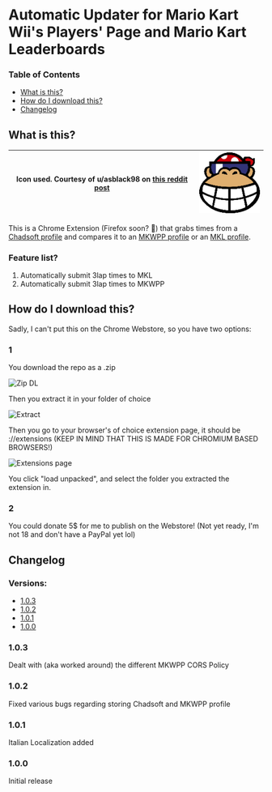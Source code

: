 # Automatic Updater for Mario Kart Wii's Players' Page and Mario Kart Leaderboards

### Table of Contents
* [What is this?](#what-is-this)
* [How do I download this?](#how-do-i-download-this)
* [Changelog](#changelog)


## What is this?
| Icon used. Courtesy of u/asblack98 on [this reddit post](https://www.reddit.com/r/MarioKartWii/comments/s41kw9/funky_kong_stadium_logo_remade/) | [![Logo](https://github.com/FallBackITA27/Auto-Updater-MKL-MKWPP/blob/main/images/128p_icon.png?raw=true)](https://github.com/FallBackITA27/Auto-Updater-MKL-MKWPP) |
|-|-|

This is a Chrome Extension (Firefox soon? 👀) that grabs times from a [Chadsoft profile](https://www.chadsoft.co.uk/time-trials/players/1F/7B7D3331A3A008.html#sort-by-date) and compares it to an [MKWPP profile](https://www.mariokart64.com/mkw/profile.php) or an [MKL profile](https://www.mkleaderboards.com/mkw/players/2450).
### Feature list?
1) Automatically submit 3lap times to MKL
2) Automatically submit 3lap times to MKWPP

## How do I download this?
Sadly, I can't put this on the Chrome Webstore, so you have two options:
### 1
You download the repo as a .zip

![Zip DL](https://i.imgur.com/b3VwKA8.png)

Then you extract it in your folder of choice

![Extract](https://i.imgur.com/CgfAhS7.png)

Then you go to your browser's of choice extension page, it should be <browserNameHere>://extensions (KEEP IN MIND THAT THIS IS MADE FOR CHROMIUM BASED BROWSERS!)

![Extensions page](https://i.imgur.com/5ziR16P.png)

You click "load unpacked", and select the folder you extracted the extension in.

### 2
You could donate 5$ for me to publish on the Webstore!
(Not yet ready, I'm not 18 and don't have a PayPal yet lol)

## Changelog

### Versions:
* [1.0.3](#103)
* [1.0.2](#102)
* [1.0.1](#101)
* [1.0.0](#100)

### 1.0.3
Dealt with (aka worked around) the different MKWPP CORS Policy
### 1.0.2
Fixed various bugs regarding storing Chadsoft and MKWPP profile
### 1.0.1
Italian Localization added
### 1.0.0
Initial release
